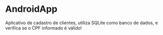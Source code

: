 # AndroidApp
Aplicativo de cadastro de clientes, utiliza SQLite como banco de dados, e verifica se o CPF informado é válido!
